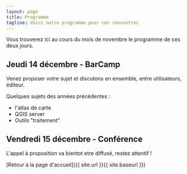 ```yaml
---
layout: page
title: Programme
tagline: Voici notre programme pour ces rencontres
---
```


Vous trouverez ici au cours du mois de novembre le programme de ces deux jours.

## Jeudi 14 décembre - BarCamp

Venez proposer votre sujet et discutons en ensemble, entre utilisateurs, éditeur.

Quelques sujets des années précédentes :

* l'atlas de carte
* QGIS server
* Outils "traitement"


## Vendredi 15 décembre - Conférence

L'appel à proposition va bientot etre diffusé, restez attentif !


[Retour à la page d'accueil]({{ site.url }}{{ site.baseurl }})
